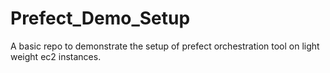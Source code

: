 # Prefect_Demo_Setup
A basic repo to demonstrate the setup of prefect orchestration tool on light weight ec2 instances.  
